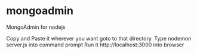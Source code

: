 # mongoadmin
MongoAdmin for nodejs

Copy and Paste it wherever you want
goto to that directory.
Type nodemon server.js into command prompt
Run it http://localhost:3000 into browser
